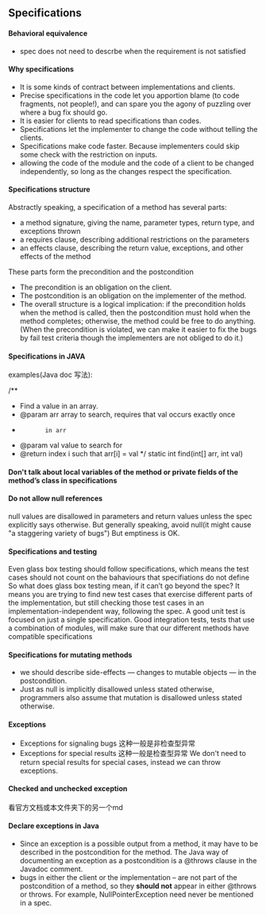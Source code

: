 ## Specifications
#### Behavioral equivalence
* spec does not need to descrbe when the requirement is not satisfied
#### Why specifications
* It is some kinds of contract between implementations and clients.
*  Precise specifications in the code let you apportion blame (to code fragments, not people!), and can spare you the agony of puzzling over where a bug fix should go.
*  It is easier for clients to read specifications than codes.
*  Specifications let the implementer to change the code without telling the clients.
*  Specifications make code faster. Because implementers could skip some check with the restriction on inputs.
*  allowing the code of the module and the code of a client to be changed independently, so long as the changes respect the specification.
  
#### Specifications structure
Abstractly speaking, a specification of a method has several parts:
* a method signature, giving the name, parameter types, return type, and exceptions thrown
* a requires clause, describing additional restrictions on the parameters
* an effects clause, describing the return value, exceptions, and other effects of the method

These parts form the precondition and the postcondition
* The precondition is an obligation on the client.
* The postcondition is an obligation on the implementer of the method. 
* The overall structure is a logical implication: if the precondition holds when the method is called, then the postcondition must hold when the method completes; otherwise, the method could be free to do anything.(When the precondition is violated, we can make it easier to fix the bugs by fail test criteria though the implementers are not obliged to do it.)

#### Specifications in JAVA
examples(Java doc 写法):

/**
 * Find a value in an array.
 * @param arr array to search, requires that val occurs exactly once
 *            in arr
 * @param val value to search for
 * @return index i such that arr[i] = val
 */
static int find(int[] arr, int val)

#### Don't talk about local variables of the method or private fields of the method’s class in specifications

#### Do not allow null references
null values are disallowed in parameters and return values unless the spec explicitly says otherwise.
But generally speaking, avoid null(it might cause "a staggering variety of bugs")
But emptiness is OK.

#### Specifications and testing
Even glass box testing should follow specifications, which means the test cases should not count on the bahaviours that specifiations do not define
So what does glass box testing mean, if it can’t go beyond the spec? It means you are trying to find new test cases that exercise different parts of the implementation, but still checking those test cases in an implementation-independent way, following the spec.
 A good unit test is focused on just a single specification.
 Good integration tests, tests that use a combination of modules, will make sure that our different methods have compatible specifications

 #### Specifications for mutating methods
 * we should describe side-effects — changes to mutable objects — in the postcondition.
 * Just as null is implicitly disallowed unless stated otherwise, programmers also assume that mutation is disallowed unless stated otherwise.

#### Exceptions
* Exceptions for signaling bugs  这种一般是非检查型异常
* Exceptions for special results  这种一般是检查型异常
  We don't need to return special results for special cases, instead we can throw exceptions.

#### Checked and unchecked exception
看官方文档或本文件夹下的另一个md

#### Declare exceptions in Java
* Since an exception is a possible output from a method, it may have to be described in the postcondition for the method.
The Java way of documenting an exception as a postcondition is a @throws clause in the Javadoc comment. 
* bugs in either the client or the implementation – are not part of the postcondition of a method, so they **should not** appear in either @throws or throws. For example, NullPointerException need never be mentioned in a spec.

